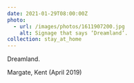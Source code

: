 ```yaml
---
date: 2021-01-29T08:00:00Z
photo:
  - url: /images/photos/1611907200.jpg
    alt: Signage that says ‘Dreamland’.
collection: stay_at_home
---
```

Dreamland.

Margate, Kent (April 2019)
